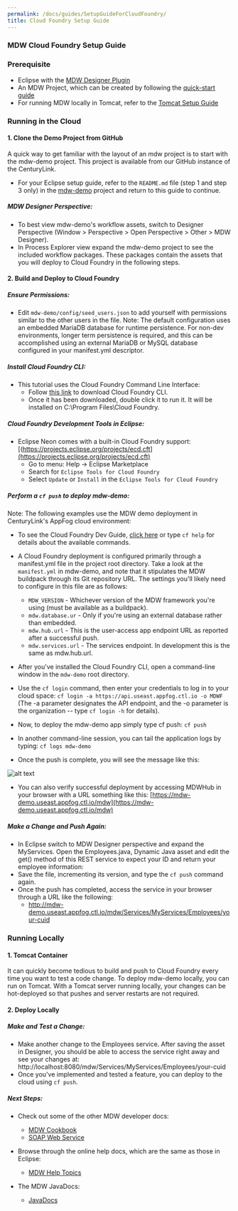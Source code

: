 ```yaml
---
permalink: /docs/guides/SetupGuideForCloudFoundry/
title: Cloud Foundry Setup Guide
---
```


### MDW Cloud Foundry Setup Guide

### Prerequisite
 - Eclipse with the [MDW Designer Plugin](../../getting-started/install-designer)
 - An MDW Project, which can be created by following the [quick-start guide](../../getting-started/quick-start)
 - For running MDW locally in Tomcat, refer to the [Tomcat Setup Guide](../tomcat-guide) 
 
### Running in the Cloud

#### 1. Clone the Demo Project from GitHub

A quick way to get familiar with the layout of an mdw project is to start with the mdw-demo project. This project is available from our GitHub instance of the CenturyLink.
- For your Eclipse setup guide, refer to the `README.md` file (step 1 and step 3 only) in the [mdw-demo](https://github.com/CenturyLinkCloud/mdw-demo) project and return to this guide to continue. 

##### MDW Designer Perspective:
-	To best view mdw-demo's workflow assets, switch to Designer Perspective (Window > Perspective > Open Perspective > Other > MDW Designer).
-	In Process Explorer view expand the mdw-demo project to see the included workflow packages.  These packages contain the assets that you will deploy to Cloud Foundry in the following steps.

#### 2. Build and Deploy to Cloud Foundry

##### Ensure Permissions:
-	Edit `mdw-demo/config/seed_users.json` to add yourself with permissions similar to the other users in the file.  Note: The default configuration uses an embedded MariaDB database for runtime persistence.  For non-dev environments, longer term persistence is required, and this can be accomplished using an external MariaDB or MySQL database configured in your manifest.yml descriptor.

##### Install Cloud Foundry CLI:
-	This tutorial uses the Cloud Foundry Command Line Interface:     
    - Follow [this link](https://cli.run.pivotal.io/stable?release=windows64&source=github) to download Cloud Foundry CLI.
    - Once it has been downloaded, double click it to run it. It will be installed on C:\Program Files\Cloud Foundry.

##### Cloud Foundry Development Tools in Eclipse:
-	Eclipse Neon comes with a built-in Cloud Foundry support: [(https://projects.eclipse.org/projects/ecd.cft](https://projects.eclipse.org/projects/ecd.cft)    
    - Go to menu: Help -> Eclipse Marketplace
    - Search for `Eclipse Tools for Cloud Foundry`
    - Select `Update` or `Install` in the `Eclipse Tools for Cloud Foundry`

##### Perform a `cf push` to deploy mdw-demo:
Note: The following examples use the MDW demo deployment in CenturyLink's AppFog cloud environment:
-   To see the Cloud Foundry Dev Guide, [click here](https://docs.cloudfoundry.org/devguide) or type `cf help` for details about the available commands.

-	A Cloud Foundry deployment is configured primarily through a manifest.yml file in the project root directory.  Take a look at the `manifest.yml` in mdw-demo, and note that it stipulates the MDW buildpack through its Git repository URL.  The settings you'll likely need to configure in this file are as follows:
    - `MDW_VERSION` - Whichever version of the MDW framework you're using (must be available as a buildpack).
    - `mdw.database.ur` - Only if you're using an external database rather than embedded.
    - `mdw.hub.url` - This is the user-access app endpoint URL as reported after a successful push.  
    - `mdw.services.url` - The services endpoint.  In development this is the same as mdw.hub.url.

-	After you've installed the Cloud Foundry CLI, open a command-line window in the `mdw-demo` root directory.  
-   Use the `cf login` command, then enter your credentials to log in to your cloud space:
    `cf login -a https://api.useast.appfog.ctl.io -o MDWF` (The -a parameter designates the API endpoint, and the -o parameter is the organization -- type `cf login -h` for details).
        
-	Now, to deploy the mdw-demo app simply type cf push: `cf push`
-	In another command-line session, you can tail the application logs by typing: `cf logs mdw-demo`
-	Once the push is complete, you will see the message like this:

   ![alt text](../images/commanLineDeployment.png "commanLineDeployment")
    
-  You can also verify successful deployment by accessing MDWHub in your browser with a URL something like this: 
   [https://mdw-demo.useast.appfog.ctl.io/mdw](https://mdw-demo.useast.appfog.ctl.io/mdw)

##### Make a Change and Push Again:
-	In Eclipse switch to MDW Designer perspective and expand the MyServices.  Open the Employees.java, Dynamic Java asset and edit the get() method of this REST service to expect your ID and return your employee information:
-	Save the file, incrementing its version, and type the `cf push` command again.
-	Once the push has completed, access the service in your browser through a URL like the following: 
     - http://mdw-demo.useast.appfog.ctl.io/mdw/Services/MyServices/Employees/your-cuid

### Running Locally
#### 1. Tomcat Container

It can quickly become tedious to build and push to Cloud Foundry every time you want to test a code change.  To deploy mdw-demo locally, you can run on Tomcat.  With a Tomcat server running locally, your changes can be hot-deployed so that pushes and server restarts are not required.

#### 2. Deploy Locally

##### Make and Test a Change:
-	Make another change to the Employees service.  After saving the asset in Designer, you should be able to access the service right away and see your changes at:                                             
  http://localhost:8080/mdw/Services/MyServices/Employees/your-cuid
-	Once you've implemented and tested a feature, you can deploy to the cloud using `cf push`.

##### Next Steps:
-	Check out some of the other MDW developer docs:   
    - [MDW Cookbook](../mdw-cookbook/)       
    - [SOAP Web Service](../SOAPService/)   
 
-   Browse through the online help docs, which are the same as those in Eclipse:   
     - [MDW Help Topics](http://centurylinkcloud.github.io/mdw/docs/help)    
 	  
-	The MDW JavaDocs:                                                     
    - [JavaDocs](http://centurylinkcloud.github.io/mdw/docs/javadoc/index.html)
